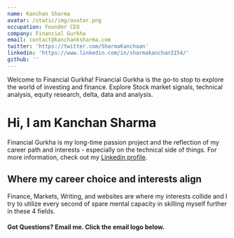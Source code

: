 ```yaml
---
name: Kanchan Sharma
avatar: /static/img/avatar.png
occupation: Founder CEO
company: Financial Gurkha
email: contact@kanchanksharma.com
twitter: 'https://twitter.com/SharmaKanchaan'
linkedin: 'https://www.linkedin.com/in/sharmakanchan3154/'
github: ''
---
```


Welcome to Financial Gurkha! Financial Gurkha is the go-to stop to explore the world of investing and finance. Explore Stock market signals, technical analysis, equity research, delta, data and analysis.

# Hi, I am Kanchan Sharma

Financial Gurkha is my long-time passion project and the reflection of my career path and
interests - especially on the technical side of things. For more information, check
out my [Linkedin profile](https://www.linkedin.com/in/sharmakanchan3154/).

## Where my career choice and interests align

Finance, Markets, Writing, and websites are where my interests collide and I try to utilize every second of spare mental capacity in skilling myself further in these 4 fields.

#### Got Questions? Email me. Click the email logo below.
